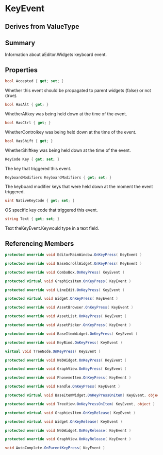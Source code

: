# KeyEvent

## Derives from ValueType

## Summary

Information about aEditor.Widgets keyboard event.
## Properties

```c#
bool Accepted { get; set; } 
```
Whether this event should be propagated to parent widgets (false) or not (true).
```c#
bool HasAlt { get; } 
```
WhetherAltkey was being held down at the time of the event.
```c#
bool HasCtrl { get; } 
```
WhetherControlkey was being held down at the time of the event.
```c#
bool HasShift { get; } 
```
WhetherShiftkey was being held down at the time of the event.
```c#
KeyCode Key { get; set; } 
```
The key that triggered this event.
```c#
KeyboardModifiers KeyboardModifiers { get; set; } 
```
The keyboard modifier keys that were held down at the moment the event triggered.
```c#
uint NativeKeyCode { get; set; } 
```
OS specific key code that triggered this event.
```c#
string Text { get; set; } 
```
Text theKeyEvent.Keywould type in a text field.
## Referencing Members

```c#
protected override void EditorMainWindow.OnKeyPress( KeyEvent ) 
```
```c#
protected override void BaseScrollWidget.OnKeyPress( KeyEvent ) 
```
```c#
protected override void ComboBox.OnKeyPress( KeyEvent ) 
```
```c#
protected virtual void GraphicsItem.OnKeyPress( KeyEvent ) 
```
```c#
protected override void LineEdit.OnKeyPress( KeyEvent ) 
```
```c#
protected virtual void Widget.OnKeyPress( KeyEvent ) 
```
```c#
protected override void AssetBrowser.OnKeyPress( KeyEvent ) 
```
```c#
protected override void AssetList.OnKeyPress( KeyEvent ) 
```
```c#
protected override void AssetPicker.OnKeyPress( KeyEvent ) 
```
```c#
protected override void BaseItemWidget.OnKeyPress( KeyEvent ) 
```
```c#
protected override void KeyBind.OnKeyPress( KeyEvent ) 
```
```c#
virtual void TreeNode.OnKeyPress( KeyEvent ) 
```
```c#
protected override void WebWidget.OnKeyPress( KeyEvent ) 
```
```c#
protected override void GraphView.OnKeyPress( KeyEvent ) 
```
```c#
protected override void PhonemeItem.OnKeyPress( KeyEvent ) 
```
```c#
protected override void Handle.OnKeyPress( KeyEvent ) 
```
```c#
protected virtual void BaseItemWidget.OnKeyPressOnItem( KeyEvent, object ) 
```
```c#
protected override void TreeView.OnKeyPressOnItem( KeyEvent, object ) 
```
```c#
protected virtual void GraphicsItem.OnKeyRelease( KeyEvent ) 
```
```c#
protected virtual void Widget.OnKeyRelease( KeyEvent ) 
```
```c#
protected override void WebWidget.OnKeyRelease( KeyEvent ) 
```
```c#
protected override void GraphView.OnKeyRelease( KeyEvent ) 
```
```c#
void AutoComplete.OnParentKeyPress( KeyEvent ) 
```
